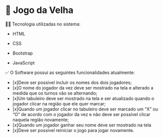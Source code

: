 # 📝 Jogo da Velha

👨‍💻 Tecnologia utilizadas no sistema:

<ul><li> HTML </li></ul>
<ul><li> CSS </li></ul>
<ul><li> Bootstrap </li></ul>
<ul><li> JavaScript </li></ul>

✅ O Software possui as seguintes funcionalidades atualmente:

- [x]Deve ser possível incluir os nomes dos dois jogadores;
- [x]O nome do jogador da vez deve ser mostrado na tela e alterado a medida que os turnos vão se alternando;
- [x]Um tabuleiro deve ser mostrado na tela e ser atualizado quando o jogador clicar na região que ele quer marcar;
- [x]Quando um jogador clicar no tabuleiro deve ser marcado um “X” ou “O” de acordo com o jogador da vez e não deve ser possível clicar naquela região novamente;
- [x]Quando um jogador ganhar seu nome deve ser mostrado na tela
- [x]Deve ser possível reiniciar o jogo para jogar novamente.
